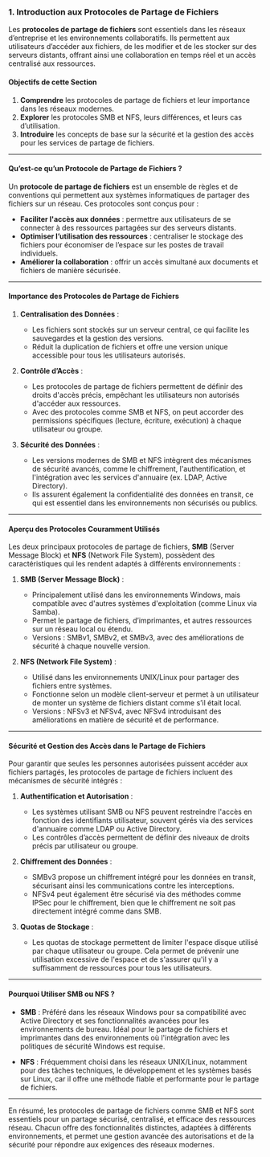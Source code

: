 ### 1. Introduction aux Protocoles de Partage de Fichiers

Les **protocoles de partage de fichiers** sont essentiels dans les réseaux d’entreprise et les environnements collaboratifs. Ils permettent aux utilisateurs d’accéder aux fichiers, de les modifier et de les stocker sur des serveurs distants, offrant ainsi une collaboration en temps réel et un accès centralisé aux ressources.

#### Objectifs de cette Section
1. **Comprendre** les protocoles de partage de fichiers et leur importance dans les réseaux modernes.
2. **Explorer** les protocoles SMB et NFS, leurs différences, et leurs cas d’utilisation.
3. **Introduire** les concepts de base sur la sécurité et la gestion des accès pour les services de partage de fichiers.

---

#### Qu’est-ce qu’un Protocole de Partage de Fichiers ?
Un **protocole de partage de fichiers** est un ensemble de règles et de conventions qui permettent aux systèmes informatiques de partager des fichiers sur un réseau. Ces protocoles sont conçus pour :
- **Faciliter l'accès aux données** : permettre aux utilisateurs de se connecter à des ressources partagées sur des serveurs distants.
- **Optimiser l’utilisation des ressources** : centraliser le stockage des fichiers pour économiser de l’espace sur les postes de travail individuels.
- **Améliorer la collaboration** : offrir un accès simultané aux documents et fichiers de manière sécurisée.

---

#### Importance des Protocoles de Partage de Fichiers
1. **Centralisation des Données** :
   - Les fichiers sont stockés sur un serveur central, ce qui facilite les sauvegardes et la gestion des versions.
   - Réduit la duplication de fichiers et offre une version unique accessible pour tous les utilisateurs autorisés.

2. **Contrôle d’Accès** :
   - Les protocoles de partage de fichiers permettent de définir des droits d'accès précis, empêchant les utilisateurs non autorisés d'accéder aux ressources.
   - Avec des protocoles comme SMB et NFS, on peut accorder des permissions spécifiques (lecture, écriture, exécution) à chaque utilisateur ou groupe.

3. **Sécurité des Données** :
   - Les versions modernes de SMB et NFS intègrent des mécanismes de sécurité avancés, comme le chiffrement, l'authentification, et l'intégration avec les services d'annuaire (ex. LDAP, Active Directory).
   - Ils assurent également la confidentialité des données en transit, ce qui est essentiel dans les environnements non sécurisés ou publics.

---

#### Aperçu des Protocoles Couramment Utilisés
Les deux principaux protocoles de partage de fichiers, **SMB** (Server Message Block) et **NFS** (Network File System), possèdent des caractéristiques qui les rendent adaptés à différents environnements :

1. **SMB (Server Message Block)** :
   - Principalement utilisé dans les environnements Windows, mais compatible avec d'autres systèmes d'exploitation (comme Linux via Samba).
   - Permet le partage de fichiers, d’imprimantes, et autres ressources sur un réseau local ou étendu.
   - Versions : SMBv1, SMBv2, et SMBv3, avec des améliorations de sécurité à chaque nouvelle version.

2. **NFS (Network File System)** :
   - Utilisé dans les environnements UNIX/Linux pour partager des fichiers entre systèmes.
   - Fonctionne selon un modèle client-serveur et permet à un utilisateur de monter un système de fichiers distant comme s’il était local.
   - Versions : NFSv3 et NFSv4, avec NFSv4 introduisant des améliorations en matière de sécurité et de performance.

---

#### Sécurité et Gestion des Accès dans le Partage de Fichiers
Pour garantir que seules les personnes autorisées puissent accéder aux fichiers partagés, les protocoles de partage de fichiers incluent des mécanismes de sécurité intégrés :

1. **Authentification et Autorisation** :
   - Les systèmes utilisant SMB ou NFS peuvent restreindre l'accès en fonction des identifiants utilisateur, souvent gérés via des services d'annuaire comme LDAP ou Active Directory.
   - Les contrôles d’accès permettent de définir des niveaux de droits précis par utilisateur ou groupe.

2. **Chiffrement des Données** :
   - SMBv3 propose un chiffrement intégré pour les données en transit, sécurisant ainsi les communications contre les interceptions.
   - NFSv4 peut également être sécurisé via des méthodes comme IPSec pour le chiffrement, bien que le chiffrement ne soit pas directement intégré comme dans SMB.

3. **Quotas de Stockage** :
   - Les quotas de stockage permettent de limiter l'espace disque utilisé par chaque utilisateur ou groupe. Cela permet de prévenir une utilisation excessive de l'espace et de s'assurer qu'il y a suffisamment de ressources pour tous les utilisateurs.

---

#### Pourquoi Utiliser SMB ou NFS ?
- **SMB** : Préféré dans les réseaux Windows pour sa compatibilité avec Active Directory et ses fonctionnalités avancées pour les environnements de bureau. Idéal pour le partage de fichiers et imprimantes dans des environnements où l'intégration avec les politiques de sécurité Windows est requise.
  
- **NFS** : Fréquemment choisi dans les réseaux UNIX/Linux, notamment pour des tâches techniques, le développement et les systèmes basés sur Linux, car il offre une méthode fiable et performante pour le partage de fichiers.

---

En résumé, les protocoles de partage de fichiers comme SMB et NFS sont essentiels pour un partage sécurisé, centralisé, et efficace des ressources réseau. Chacun offre des fonctionnalités distinctes, adaptées à différents environnements, et permet une gestion avancée des autorisations et de la sécurité pour répondre aux exigences des réseaux modernes.
